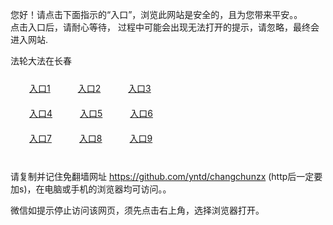 您好！请点击下面指示的“入口”，浏览此网站是安全的，且为您带来平安。。 <br/>
点击入口后，请耐心等待， 过程中可能会出现无法打开的提示，请忽略，最终会进入网站. </br>

法轮大法在长春<br/>
<div style="padding:10px"><a style="margin:20px" target="_blank" href="https://dwkhqzq4bkuu.cloudfront.net/2Qpsp?ucfenj" id="ccLink1" rel="nofollow">入口1</a> <a target="_blank" style="margin:20px" href="https://d24fau2chpvxb8.cloudfront.net/2Qpsp?nnggwtz" id="ccLink2" rel="nofollow">入口2</a> <a style="margin:20px" target="_blank" href="https://d35qg3z0iqeida.cloudfront.net/2Qpsp?nqydk" id="ccLink3" rel="nofollow">入口3</a></div>

<div style="padding:10px" ><a style="margin:20px" target="_blank" href="https://dwkhqzq4bkuu.cloudfront.net/2Qpsp?ucfenj" id="ccLink4" rel="nofollow">入口4</a> <a style="margin:20px" href="https://d24fau2chpvxb8.cloudfront.net/2Qpsp?nnggwtz" target="_blank" id="ccLink5" rel="nofollow">入口5</a> <a style="margin:20px" href="https://d35qg3z0iqeida.cloudfront.net/2Qpsp?nqydk" target="_blank" id="ccLink6" rel="nofollow">入口6</a></div>

<div style="padding:10px"><a style="margin:20px" target="_blank" href="https://dwkhqzq4bkuu.cloudfront.net/2Qpsp?ucfenj" id="ccLink7" rel="nofollow">入口7</a> <a style="margin:20px" href="https://d24fau2chpvxb8.cloudfront.net/2Qpsp?nnggwtz" target="_blank" id="ccLink8" rel="nofollow">入口8</a> <a style="margin:20px" target="_blank" href="https://d35qg3z0iqeida.cloudfront.net/2Qpsp?nqydk" id="ccLink9" rel="nofollow">入口9</a></div>

<br/>



请复制并记住免翻墙网址 https://github.com/yntd/changchunzx (http后一定要加s)，在电脑或手机的浏览器均可访问。。<br/>

微信如提示停止访问该网页，须先点击右上角，选择浏览器打开。
